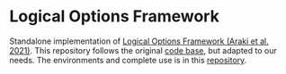# Logical Options Framework

Standalone implementation of [Logical Options Framework (Araki et al. 2021)](https://proceedings.mlr.press/v139/araki21a.html). This repository follows the original [code base](https://github.com/braraki/logical-options-framework), but adapted to our needs. The environments and complete use is in this [repository](https://github.com/guillermoim/sf-fsa-vi). 